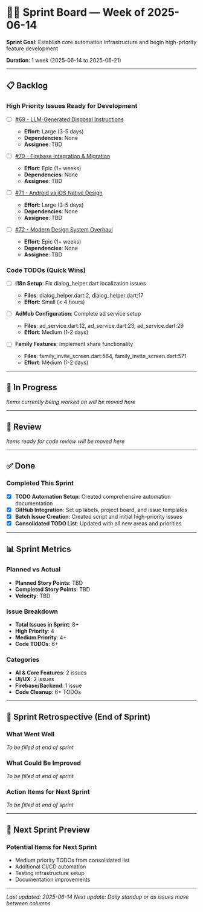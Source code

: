 # 🏃‍♂️ Sprint Board — Week of 2025-06-14

**Sprint Goal**: Establish core automation infrastructure and begin high-priority feature development

**Duration**: 1 week (2025-06-14 to 2025-06-21)

---

## 📋 Backlog

### High Priority Issues Ready for Development
- [ ] [#69 - LLM-Generated Disposal Instructions](https://github.com/pranaysuyash/Waste-Segregation-App/issues/69)
  - **Effort**: Large (3-5 days)
  - **Dependencies**: None
  - **Assignee**: TBD

- [ ] [#70 - Firebase Integration & Migration](https://github.com/pranaysuyash/Waste-Segregation-App/issues/70)
  - **Effort**: Epic (1+ weeks)
  - **Dependencies**: None
  - **Assignee**: TBD

- [ ] [#71 - Android vs iOS Native Design](https://github.com/pranaysuyash/Waste-Segregation-App/issues/71)
  - **Effort**: Large (3-5 days)
  - **Dependencies**: None
  - **Assignee**: TBD

- [ ] [#72 - Modern Design System Overhaul](https://github.com/pranaysuyash/Waste-Segregation-App/issues/72)
  - **Effort**: Epic (1+ weeks)
  - **Dependencies**: None
  - **Assignee**: TBD

### Code TODOs (Quick Wins)
- [ ] **i18n Setup**: Fix dialog_helper.dart localization issues
  - **Files**: dialog_helper.dart:2, dialog_helper.dart:17
  - **Effort**: Small (< 4 hours)

- [ ] **AdMob Configuration**: Complete ad service setup
  - **Files**: ad_service.dart:12, ad_service.dart:23, ad_service.dart:29
  - **Effort**: Medium (1-2 days)

- [ ] **Family Features**: Implement share functionality
  - **Files**: family_invite_screen.dart:564, family_invite_screen.dart:571
  - **Effort**: Medium (1-2 days)

---

## 🔄 In Progress

*Items currently being worked on will be moved here*

---

## 👀 Review

*Items ready for code review will be moved here*

---

## ✅ Done

### Completed This Sprint
- [x] **TODO Automation Setup**: Created comprehensive automation documentation
- [x] **GitHub Integration**: Set up labels, project board, and issue templates
- [x] **Batch Issue Creation**: Created script and initial high-priority issues
- [x] **Consolidated TODO List**: Updated with all new areas and priorities

---

## 📊 Sprint Metrics

### Planned vs Actual
- **Planned Story Points**: TBD
- **Completed Story Points**: TBD
- **Velocity**: TBD

### Issue Breakdown
- **Total Issues in Sprint**: 8+
- **High Priority**: 4
- **Medium Priority**: 4+
- **Code TODOs**: 6+

### Categories
- **AI & Core Features**: 2 issues
- **UI/UX**: 2 issues
- **Firebase/Backend**: 1 issue
- **Code Cleanup**: 6+ TODOs

---

## 🎯 Sprint Retrospective (End of Sprint)

### What Went Well
*To be filled at end of sprint*

### What Could Be Improved
*To be filled at end of sprint*

### Action Items for Next Sprint
*To be filled at end of sprint*

---

## 📅 Next Sprint Preview

### Potential Items for Next Sprint
- Medium priority TODOs from consolidated list
- Additional CI/CD automation
- Testing infrastructure setup
- Documentation improvements

---

*Last updated: 2025-06-14*
*Next update: Daily standup or as issues move between columns* 